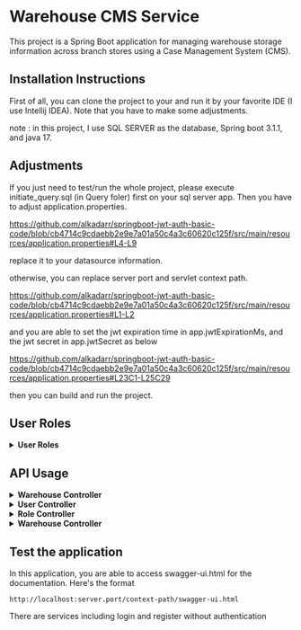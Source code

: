 # Warehouse CMS Service

This project is a Spring Boot application for managing warehouse storage information across branch stores using a Case Management System (CMS).

## Installation Instructions
First of all, you can clone the project to your and run it by your favorite IDE (I use Intellij IDEA).
Note that you have to make some adjustments.

note : in this project, I use SQL SERVER as the database, Spring boot 3.1.1, and java 17.

## Adjustments
If you just need to test/run the whole project, please execute initiate_query.sql (in Query foler) first on your sql server app.
Then you have to adjust application.properties.

https://github.com/alkadarr/springboot-jwt-auth-basic-code/blob/cb4714c9cdaebb2e9e7a01a50c4a3c60620c125f/src/main/resources/application.properties#L4-L9

replace it to your datasource information.

otherwise, you can replace server port and servlet context path.

https://github.com/alkadarr/springboot-jwt-auth-basic-code/blob/cb4714c9cdaebb2e9e7a01a50c4a3c60620c125f/src/main/resources/application.properties#L1-L2

and you are able to set the jwt expiration time in app.jwtExpirationMs, and the jwt secret in app.jwtSecret as below

https://github.com/alkadarr/springboot-jwt-auth-basic-code/blob/cb4714c9cdaebb2e9e7a01a50c4a3c60620c125f/src/main/resources/application.properties#L23C1-L25C29

then you can build and run the project.

## User Roles
<details>
  <summary><strong>User Roles</strong></summary>

### Admin (ROLE_ADMIN)

- **Role Description:** Full access to all functionalities and data.
- **Permissions:**
    - CRUD operations on branches, products, warehouse storage, and transactions.
    - Access to all endpoints and functionalities.
    - User management (create, update, delete users).

### Manager (ROLE_MANAGER)

- **Role Description:** Higher-level access, focused on managing branches and overseeing transactions.
- **Permissions:**
    - CRUD operations on branches.
    - View and manage transactions.
    - Limited product and warehouse storage management.

### Clerk (ROLE_CLERK)

- **Role Description:** Limited access for transaction handling and basic data management.
- **Permissions:**
    - Record transactions.
    - View branch, product, and warehouse storage information.
    - Limited update/delete permissions.

### Auditor (ROLE_AUDITOR)

- **Role Description:** Read-only access for auditing purposes.
- **Permissions:**
    - View all data (branches, products, warehouse storage, transactions).
    - No write or update permissions.

### Warehouse Staff (ROLE_WAREHOUSE_STAFF)

- **Role Description:** Specific access for warehouse-related tasks.
- **Permissions:**
    - CRUD operations on warehouse storage.
    - Record transactions related to warehouse storage.

### Search and Export Role (ROLE_SEARCH_EXPORT)

- **Role Description:** Specialized access for searching and exporting data.
- **Permissions:**
    - Access to search functionality.
    - Ability to export data in various formats.
</details>

## API Usage

<details>
  <summary><strong>Warehouse Controller</strong></summary>

- **GET /api/auth**
  - Description: Retrieve user token description.
- **POST /api/auth**
  - Description: Generate token by username password.

</details>

<details>
  <summary><strong>User Controller</strong></summary>

- **GET /api/user**
  - Description: Retrieve all users.
- **GET /api/user/{userId}**
  - Description: Retrieve a user by ID.
- **GET /api/user/paging**
  - Description: Retrieve paginated user data.
- **POST /api/user**
  - Description: Register a new user.
- **PUT /api/user**
  - Description: Update user information.
- **DELETE /api/user/{userId}**
  - Description: Soft delete a user by ID.

</details>

<details>
  <summary><strong>Role Controller</strong></summary>

- **GET /api/role**
  - Description: Retrieve list of all roles.
- **GET /api/role/{roleId}**
  - Description: Retrieve a role by ID.
  
</details>

<details>
  <summary><strong>Warehouse Controller</strong></summary>

- **GET /api/warehouse**
  - Description: Retrieve all warehouses.
- **GET /api/warehouse/{id}**
  - Description: Retrieve a warehouse by ID.
- **GET /api/warehouse/paging**
  - Description: Retrieve paginated warehouse data.
- **POST /api/warehouse**
  - Description: Register a new warehouse.
- **PUT /api/warehouse**
  - Description: Update warehouse information.
- **DELETE /api/warehouse/{id}**
  - Description: Soft delete a warehouse by ID.
- **PATCH /api/warehouse/{id}/deactivate**
  - Description: deactivate warehouse by ID.
- **PATCH /api/warehouse/{id}/activate**
  - Description: activate warehouse by ID.

</details>


## Test the application
In this application, you are able to access swagger-ui.html for the documentation. Here's the format

   `http://localhost:server.port/context-path/swagger-ui.html`

There are services including login and register without authentication
